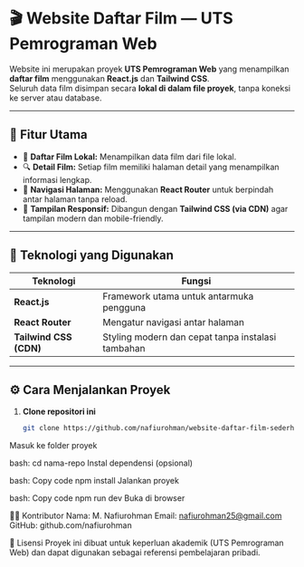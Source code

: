 # 🎬 Website Daftar Film — UTS Pemrograman Web

Website ini merupakan proyek **UTS Pemrograman Web** yang menampilkan **daftar film** menggunakan **React.js** dan **Tailwind CSS**.  
Seluruh data film disimpan secara **lokal di dalam file proyek**, tanpa koneksi ke server atau database.

---

## 🚀 Fitur Utama

- 📄 **Daftar Film Lokal:** Menampilkan data film dari file lokal.  
- 🔍 **Detail Film:** Setiap film memiliki halaman detail yang menampilkan informasi lengkap.  
- 🔄 **Navigasi Halaman:** Menggunakan **React Router** untuk berpindah antar halaman tanpa reload.  
- 🎨 **Tampilan Responsif:** Dibangun dengan **Tailwind CSS (via CDN)** agar tampilan modern dan mobile-friendly.  

---

## 🧰 Teknologi yang Digunakan

| Teknologi | Fungsi |
|------------|---------|
| **React.js** | Framework utama untuk antarmuka pengguna |
| **React Router** | Mengatur navigasi antar halaman |
| **Tailwind CSS (CDN)** | Styling modern dan cepat tanpa instalasi tambahan |

---

## ⚙️ Cara Menjalankan Proyek

1. **Clone repositori ini**
   ```bash
   git clone https://github.com/nafiurohman/website-daftar-film-sederhana-menggunakan-react-routers-dan-cdn-tailwind.git
Masuk ke folder proyek

bash:
cd nama-repo
Instal dependensi (opsional)

bash:
Copy code
npm install
Jalankan proyek

bash:
Copy code
npm run dev
Buka di browser

👨‍💻 Kontributor
Nama: M. Nafiurohman
Email: nafiurohman25@gmail.com
GitHub: github.com/nafiurohman

🏁 Lisensi
Proyek ini dibuat untuk keperluan akademik (UTS Pemrograman Web) dan dapat digunakan sebagai referensi pembelajaran pribadi.
